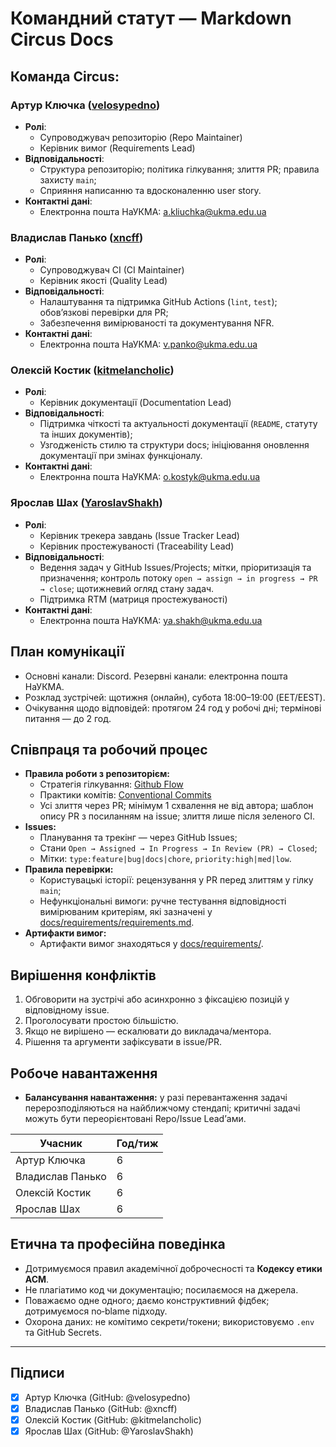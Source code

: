 # Командний статут — Markdown Circus Docs

## Команда Circus:
### Артур Ключка ([velosypedno](https://github.com/velosypedno))
- **Ролі**:
  - Супроводжувач репозиторію (Repo Maintainer)
  - Керівник вимог (Requirements Lead)
- **Відповідальності**:
  - Структура репозиторію; політика гілкування; злиття PR; правила захисту `main`;
  - Сприяння написанню та вдосконаленню user story.
- **Контактні дані**:
  - Електронна пошта НаУКМА: a.kliuchka@ukma.edu.ua

### Владислав Панько ([xncff](https://github.com/xncff))
- **Ролі**:
  - Супроводжувач CI (CI Maintainer)
  - Керівник якості (Quality Lead)
- **Відповідальності**:
  - Налаштування та підтримка GitHub Actions (`lint`, `test`); обов’язкові перевірки для PR;
  - Забезпечення вимірюваності та документування NFR.
- **Контактні дані**:
  - Електронна пошта НаУКМА: v.panko@ukma.edu.ua

### Олексій Костик ([kitmelancholic](https://github.com/kitmelancholic))
- **Ролі**:
  - Керівник документації (Documentation Lead)
- **Відповідальності**:
  - Підтримка чіткості та актуальності документації (`README`, статуту та інших документів);
  - Узгодженість стилю та структури docs; ініціювання оновлення документації при змінах функціоналу.
- **Контактні дані**:
  - Електронна пошта НаУКМА: o.kostyk@ukma.edu.ua

### Ярослав Шах ([YaroslavShakh](https://github.com/YaroslavShakh))
- **Ролі**:
  - Керівник трекера завдань (Issue Tracker Lead)
  - Керівник простежуваності (Traceability Lead)
- **Відповідальності**:
  - Ведення задач у GitHub Issues/Projects; мітки, пріоритизація та призначення; контроль потоку `open → assign → in progress → PR → close`; щотижневий огляд стану задач.
  - Підтримка RTM (матриця простежуваності)
- **Контактні дані**:
  - Електронна пошта НаУКМА: ya.shakh@ukma.edu.ua

## План комунікації
- Основні канали: Discord. Резервні канали: електронна пошта НаУКМА.
- Розклад зустрічей: щотижня (онлайн), субота 18:00–19:00 (EET/EEST).
- Очікування щодо відповідей: протягом 24 год у робочі дні; термінові питання — до 2 год.

## Співпраця та робочий процес
- **Правила роботи з репозиторієм:**
  - Стратегія гілкування: [Github Flow](https://docs.github.com/en/get-started/using-github/github-flow)
  - Практики комітів: [Conventional Commits](https://www.conventionalcommits.org/en/v1.0.0/)
  - Усі злиття через PR; мінімум 1 схвалення не від автора; шаблон опису PR з посиланням на issue; злиття лише після зеленого CI.
- **Issues:**
  - Планування та трекінг — через GitHub Issues;
  - Стани `Open → Assigned → In Progress → In Review (PR) → Closed`;
  - Мітки: `type:feature|bug|docs|chore`, `priority:high|med|low`.
- **Правила перевірки:**
  - Користувацькі історії: рецензування у PR перед злиттям у гілку `main`;
  - Нефункціональні вимоги: ручне тестування відповідності вимірюваним критеріям, які зазначені у [docs/requirements/requirements.md](docs/requirements/requirements.md).
- **Артифакти вимог:**
  - Артифакти вимог знаходяться у [docs/requirements/](/docs/requirements/).

## Вирішення конфліктів

1. Обговорити на зустрічі або асинхронно з фіксацією позицій у відповідному issue.
2. Проголосувати простою більшістю.
3. Якщо не вирішено — ескалювати до викладача/ментора.
4. Рішення та аргументи зафіксувати в issue/PR.

## Робоче навантаження

- **Балансування навантаження:** у разі перевантаження задачі перерозподіляються на найближчому стендапі; критичні задачі можуть бути переорієнтовані Repo/Issue Lead’ами.

| Учасник          | Год/тиж |
| ---------------- | ------- |
| Артур Ключка     | 6       |
| Владислав Панько | 6       |
| Олексій Костик   | 6       |
| Ярослав Шах      | 6       |

## Етична та професійна поведінка

- Дотримуємося правил академічної доброчесності та **Кодексу етики ACM**.
- Не плагіатимо код чи документацію; посилаємося на джерела.
- Поважаємо одне одного; даємо конструктивний фідбек; дотримуємося no‑blame підходу.
- Охорона даних: не комітимо секрети/токени; використовуємо `.env` та GitHub Secrets.

---

## Підписи

- [x] Артур Ключка (GitHub: @velosypedno)
- [x] Владислав Панько (GitHub: @xncff)
- [x] Олексій Костик (GitHub: @kitmelancholic)
- [x] Ярослав Шах (GitHub: @YaroslavShakh)
